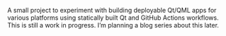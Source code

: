 A small project to experiment with building deployable Qt/QML apps for various platforms using statically built Qt and GitHub Actions workflows. 
This is still a work in progress. I’m planning a blog series about this later.
